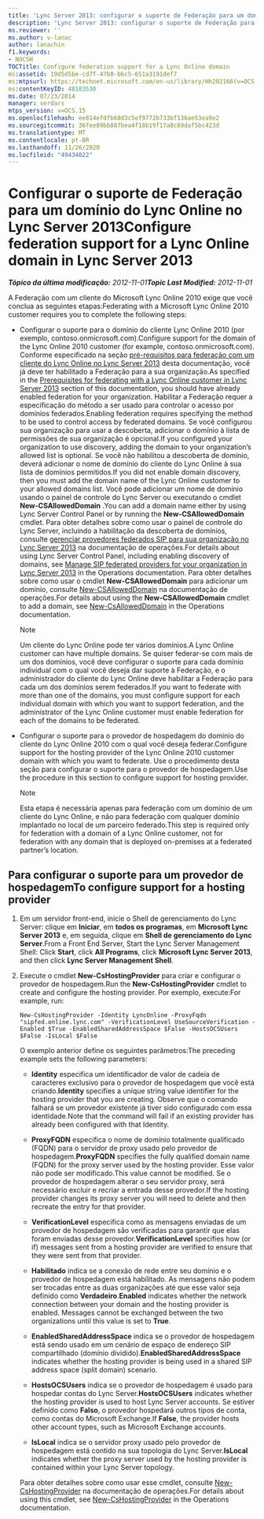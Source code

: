 ```yaml
---
title: 'Lync Server 2013: configurar o suporte de Federação para um domínio do Lync Online'
description: 'Lync Server 2013: configurar o suporte de Federação para um domínio do Lync Online.'
ms.reviewer: ''
ms.author: v-lanac
author: lanachin
f1.keywords:
- NOCSH
TOCTitle: Configure federation support for a Lync Online domain
ms:assetid: 19d5d5be-cd7f-47b8-b6c5-651a3191def7
ms:mtpsurl: https://technet.microsoft.com/en-us/library/Hh202166(v=OCS.15)
ms:contentKeyID: 48183530
ms.date: 07/23/2014
manager: serdars
mtps_version: v=OCS.15
ms.openlocfilehash: ee814efdfb68d3c5ef9772b733bf136ae53ea9e2
ms.sourcegitcommit: 36fee89bb887bea4f18b19f17a8c69daf5bc423d
ms.translationtype: MT
ms.contentlocale: pt-BR
ms.lasthandoff: 11/26/2020
ms.locfileid: "49434022"
---
```

# <a name="configure-federation-support-for-a-lync-online-domain-in-lync-server-2013"></a><span data-ttu-id="e1252-103">Configurar o suporte de Federação para um domínio do Lync Online no Lync Server 2013</span><span class="sxs-lookup"><span data-stu-id="e1252-103">Configure federation support for a Lync Online domain in Lync Server 2013</span></span>

<div data-xmlns="http://www.w3.org/1999/xhtml">

<div class="topic" data-xmlns="http://www.w3.org/1999/xhtml" data-msxsl="urn:schemas-microsoft-com:xslt" data-cs="https://msdn.microsoft.com/">

<div data-asp="https://msdn2.microsoft.com/asp">



</div>

<div id="mainSection">

<div id="mainBody"><span data-ttu-id="e1252-104">

<span> </span></span><span class="sxs-lookup"><span data-stu-id="e1252-104">

<span> </span></span></span>

<span data-ttu-id="e1252-105">_**Tópico da última modificação:** 2012-11-01_</span><span class="sxs-lookup"><span data-stu-id="e1252-105">_**Topic Last Modified:** 2012-11-01_</span></span>

<span data-ttu-id="e1252-106">A Federação com um cliente do Microsoft Lync Online 2010 exige que você conclua as seguintes etapas:</span><span class="sxs-lookup"><span data-stu-id="e1252-106">Federating with a Microsoft Lync Online 2010 customer requires you to complete the following steps:</span></span>

  - <span data-ttu-id="e1252-107">Configurar o suporte para o domínio do cliente Lync Online 2010 (por exemplo, contoso.onmicrosoft.com).</span><span class="sxs-lookup"><span data-stu-id="e1252-107">Configure support for the domain of the Lync Online 2010 customer (for example, contoso.onmicrosoft.com).</span></span> <span data-ttu-id="e1252-108">Conforme especificado na seção [pré-requisitos para federação com um cliente do Lync Online no Lync Server 2013](lync-server-2013-prerequisites-for-federating-with-a-lync-online-customer.md) desta documentação, você já deve ter habilitado a Federação para a sua organização.</span><span class="sxs-lookup"><span data-stu-id="e1252-108">As specified in the [Prerequisites for federating with a Lync Online customer in Lync Server 2013](lync-server-2013-prerequisites-for-federating-with-a-lync-online-customer.md) section of this documentation, you should have already enabled federation for your organization.</span></span> <span data-ttu-id="e1252-109">Habilitar a Federação requer a especificação do método a ser usado para controlar o acesso por domínios federados.</span><span class="sxs-lookup"><span data-stu-id="e1252-109">Enabling federation requires specifying the method to be used to control access by federated domains.</span></span> <span data-ttu-id="e1252-110">Se você configurou sua organização para usar a descoberta, adicionar o domínio à lista de permissões de sua organização é opcional.</span><span class="sxs-lookup"><span data-stu-id="e1252-110">If you configured your organization to use discovery, adding the domain to your organization’s allowed list is optional.</span></span> <span data-ttu-id="e1252-111">Se você não habilitou a descoberta de domínio, deverá adicionar o nome de domínio do cliente do Lync Online à sua lista de domínios permitidos.</span><span class="sxs-lookup"><span data-stu-id="e1252-111">If you did not enable domain discovery, then you must add the domain name of the Lync Online customer to your allowed domains list.</span></span> <span data-ttu-id="e1252-112">Você pode adicionar um nome de domínio usando o painel de controle do Lync Server ou executando o cmdlet **New-CSAllowedDomain** .</span><span class="sxs-lookup"><span data-stu-id="e1252-112">You can add a domain name either by using Lync Server Control Panel or by running the **New-CSAllowedDomain** cmdlet.</span></span> <span data-ttu-id="e1252-113">Para obter detalhes sobre como usar o painel de controle do Lync Server, incluindo a habilitação da descoberta de domínios, consulte [gerenciar provedores federados SIP para sua organização no Lync Server 2013](lync-server-2013-manage-sip-federated-providers-for-your-organization.md) na documentação de operações.</span><span class="sxs-lookup"><span data-stu-id="e1252-113">For details about using Lync Server Control Panel, including enabling discovery of domains, see [Manage SIP federated providers for your organization in Lync Server 2013](lync-server-2013-manage-sip-federated-providers-for-your-organization.md) in the Operations documentation.</span></span> <span data-ttu-id="e1252-114">Para obter detalhes sobre como usar o cmdlet **New-CSAllowedDomain** para adicionar um domínio, consulte [New-CSAllowedDomain](https://docs.microsoft.com/powershell/module/skype/New-CsAllowedDomain) na documentação de operações.</span><span class="sxs-lookup"><span data-stu-id="e1252-114">For details about using the **New-CSAllowedDomain** cmdlet to add a domain, see [New-CsAllowedDomain](https://docs.microsoft.com/powershell/module/skype/New-CsAllowedDomain) in the Operations documentation.</span></span>
    
    <div>
    

    > [!NOTE]  
    > <span data-ttu-id="e1252-115">Um cliente do Lync Online pode ter vários domínios.</span><span class="sxs-lookup"><span data-stu-id="e1252-115">A Lync Online customer can have multiple domains.</span></span> <span data-ttu-id="e1252-116">Se quiser federar-se com mais de um dos domínios, você deve configurar o suporte para cada domínio individual com o qual você deseja dar suporte à Federação, e o administrador do cliente do Lync Online deve habilitar a Federação para cada um dos domínios serem federados.</span><span class="sxs-lookup"><span data-stu-id="e1252-116">If you want to federate with more than one of the domains, you must configure support for each individual domain with which you want to support federation, and the administrator of the Lync Online customer must enable federation for each of the domains to be federated.</span></span>

    
    </div>

  - <span data-ttu-id="e1252-117">Configurar o suporte para o provedor de hospedagem do domínio do cliente do Lync Online 2010 com o qual você deseja federar.</span><span class="sxs-lookup"><span data-stu-id="e1252-117">Configure support for the hosting provider of the Lync Online 2010 customer domain with which you want to federate.</span></span> <span data-ttu-id="e1252-118">Use o procedimento desta seção para configurar o suporte para o provedor de hospedagem.</span><span class="sxs-lookup"><span data-stu-id="e1252-118">Use the procedure in this section to configure support for hosting provider.</span></span>
    
    <div>
    

    > [!NOTE]  
    > <span data-ttu-id="e1252-119">Esta etapa é necessária apenas para federação com um domínio de um cliente do Lync Online, e não para federação com qualquer domínio implantado no local de um parceiro federado.</span><span class="sxs-lookup"><span data-stu-id="e1252-119">This step is required only for federation with a domain of a Lync Online customer, not for federation with any domain that is deployed on-premises at a federated partner’s location.</span></span>

    
    </div>

<div>

## <a name="to-configure-support-for-a-hosting-provider"></a><span data-ttu-id="e1252-120">Para configurar o suporte para um provedor de hospedagem</span><span class="sxs-lookup"><span data-stu-id="e1252-120">To configure support for a hosting provider</span></span>

1.  <span data-ttu-id="e1252-121">Em um servidor front-end, inicie o Shell de gerenciamento do Lync Server: clique em **Iniciar**, em **todos os programas**, em **Microsoft Lync Server 2013** e, em seguida, clique em **Shell de gerenciamento do Lync Server**.</span><span class="sxs-lookup"><span data-stu-id="e1252-121">From a Front End Server, Start the Lync Server Management Shell: Click **Start**, click **All Programs**, click **Microsoft Lync Server 2013**, and then click **Lync Server Management Shell**.</span></span>

2.  <span data-ttu-id="e1252-122">Execute o cmdlet **New-CsHostingProvider** para criar e configurar o provedor de hospedagem.</span><span class="sxs-lookup"><span data-stu-id="e1252-122">Run the **New-CsHostingProvider** cmdlet to create and configure the hosting provider.</span></span> <span data-ttu-id="e1252-123">Por exemplo, execute:</span><span class="sxs-lookup"><span data-stu-id="e1252-123">For example, run:</span></span>
    
        New-CsHostingProvider -Identity LyncOnline -ProxyFqdn "sipfed.online.lync.com" -VerificationLevel UseSourceVerification -Enabled $True -EnabledSharedAddressSpace $False -HostsOCSUsers $False -IsLocal $False
    
    <span data-ttu-id="e1252-124">O exemplo anterior define os seguintes parâmetros:</span><span class="sxs-lookup"><span data-stu-id="e1252-124">The preceding example sets the following parameters:</span></span>
    
      - <span data-ttu-id="e1252-125">**Identity** especifica um identificador de valor de cadeia de caracteres exclusivo para o provedor de hospedagem que você está criando.</span><span class="sxs-lookup"><span data-stu-id="e1252-125">**Identity** specifies a unique string value identifier for the hosting provider that you are creating.</span></span> <span data-ttu-id="e1252-126">Observe que o comando falhará se um provedor existente já tiver sido configurado com essa identidade.</span><span class="sxs-lookup"><span data-stu-id="e1252-126">Note that the command will fail if an existing provider has already been configured with that Identity.</span></span>
    
      - <span data-ttu-id="e1252-127">**ProxyFQDN** especifica o nome de domínio totalmente qualificado (FQDN) para o servidor de proxy usado pelo provedor de hospedagem.</span><span class="sxs-lookup"><span data-stu-id="e1252-127">**ProxyFQDN** specifies the fully qualified domain name (FQDN) for the proxy server used by the hosting provider.</span></span> <span data-ttu-id="e1252-128">Esse valor não pode ser modificado.</span><span class="sxs-lookup"><span data-stu-id="e1252-128">This value cannot be modified.</span></span> <span data-ttu-id="e1252-129">Se o provedor de hospedagem alterar o seu servidor proxy, será necessário excluir e recriar a entrada desse provedor.</span><span class="sxs-lookup"><span data-stu-id="e1252-129">If the hosting provider changes its proxy server you will need to delete and then recreate the entry for that provider.</span></span>
    
      - <span data-ttu-id="e1252-130">**VerificationLevel** especifica como as mensagens enviadas de um provedor de hospedagem são verificadas para garantir que elas foram enviadas desse provedor.</span><span class="sxs-lookup"><span data-stu-id="e1252-130">**VerificationLevel** specifies how (or if) messages sent from a hosting provider are verified to ensure that they were sent from that provider.</span></span>
    
      - <span data-ttu-id="e1252-p107">**Habilitado** indica se a conexão de rede entre seu domínio e o provedor de hospedagem está habilitado. As mensagens não podem ser trocadas entre as duas organizações até que esse valor seja definido como **Verdadeiro**.</span><span class="sxs-lookup"><span data-stu-id="e1252-p107">**Enabled** indicates whether the network connection between your domain and the hosting provider is enabled. Messages cannot be exchanged between the two organizations until this value is set to **True**.</span></span>
    
      - <span data-ttu-id="e1252-133">**EnabledSharedAddressSpace** indica se o provedor de hospedagem está sendo usado em um cenário de espaço de endereço SIP compartilhado (domínio dividido).</span><span class="sxs-lookup"><span data-stu-id="e1252-133">**EnabledSharedAddressSpace** indicates whether the hosting provider is being used in a shared SIP address space (split domain) scenario.</span></span>
    
      - <span data-ttu-id="e1252-134">**HostsOCSUsers** indica se o provedor de hospedagem é usado para hospedar contas do Lync Server.</span><span class="sxs-lookup"><span data-stu-id="e1252-134">**HostsOCSUsers** indicates whether the hosting provider is used to host Lync Server accounts.</span></span> <span data-ttu-id="e1252-135">Se estiver definido como **Falso**, o provedor hospedará outros tipos de conta, como contas do Microsoft Exchange.</span><span class="sxs-lookup"><span data-stu-id="e1252-135">If **False**, the provider hosts other account types, such as Microsoft Exchange accounts.</span></span>
    
      - <span data-ttu-id="e1252-136">**IsLocal** indica se o servidor proxy usado pelo provedor de hospedagem está contido na sua topologia do Lync Server.</span><span class="sxs-lookup"><span data-stu-id="e1252-136">**IsLocal** indicates whether the proxy server used by the hosting provider is contained within your Lync Server topology.</span></span>
    
    <span data-ttu-id="e1252-137">Para obter detalhes sobre como usar esse cmdlet, consulte [New-CsHostingProvider](https://docs.microsoft.com/powershell/module/skype/New-CsHostingProvider) na documentação de operações.</span><span class="sxs-lookup"><span data-stu-id="e1252-137">For details about using this cmdlet, see [New-CsHostingProvider](https://docs.microsoft.com/powershell/module/skype/New-CsHostingProvider) in the Operations documentation.</span></span>

<span data-ttu-id="e1252-138"></div>

</div>

<span> </span>

</div>

</div>

</span><span class="sxs-lookup"><span data-stu-id="e1252-138"></div>

</div>

<span> </span>

</div>

</div>

</span></span></div>


